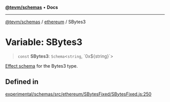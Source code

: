 [**@tevm/schemas**](../../README.md) • **Docs**

***

[@tevm/schemas](../../modules.md) / [ethereum](../README.md) / SBytes3

# Variable: SBytes3

> `const` **SBytes3**: `Schema`\<`string`, \`0x$\{string\}\`\>

[Effect schema](https://github.com/Effect-TS/schema) for the Bytes3 type.

## Defined in

[experimental/schemas/src/ethereum/SBytesFixed/SBytesFixed.js:250](https://github.com/evmts/tevm-monorepo/blob/main/experimental/schemas/src/ethereum/SBytesFixed/SBytesFixed.js#L250)
